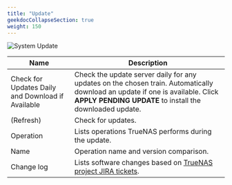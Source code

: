 ```yaml
---
title: "Update"
geekdocCollapseSection: true
weight: 150
---
```


![System Update](/images/CORE/12.0/SystemUpdate.png "System Update")

| Name | Description |
|------|------|
| Check for Updates Daily and Download if Available | Check the update server daily for any updates on the chosen train. Automatically download an update if one is available. Click **APPLY PENDING UPDATE** to install the downloaded update. |
| <span class="iconify" data-icon="ci:refresh"></span> (Refresh) | Check for updates. |
| Operation | Lists operations TrueNAS performs during the update. |
| Name | Operation name and version comparison. |
| Change log | Lists software changes based on [TrueNAS project JIRA tickets](https://jira.ixsystems.com/projects/NAS/issues/NAS-104367?filter=allopenissues). |